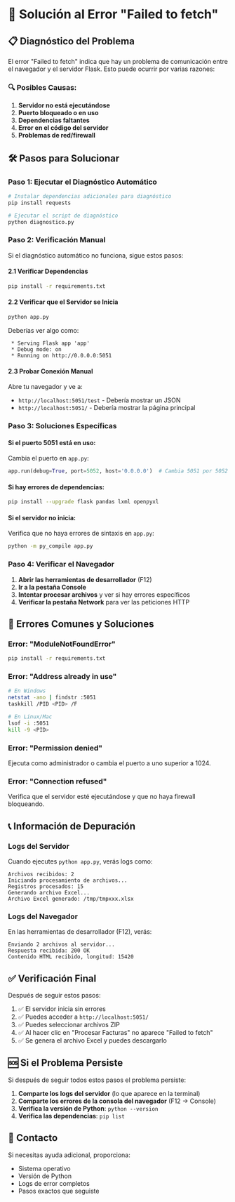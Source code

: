 # 🔧 Solución al Error "Failed to fetch"

## 📋 Diagnóstico del Problema

El error "Failed to fetch" indica que hay un problema de comunicación entre el navegador y el servidor Flask. Esto puede ocurrir por varias razones:

### 🔍 Posibles Causas:

1. **Servidor no está ejecutándose**
2. **Puerto bloqueado o en uso**
3. **Dependencias faltantes**
4. **Error en el código del servidor**
5. **Problemas de red/firewall**

## 🛠️ Pasos para Solucionar

### Paso 1: Ejecutar el Diagnóstico Automático

```bash
# Instalar dependencias adicionales para diagnóstico
pip install requests

# Ejecutar el script de diagnóstico
python diagnostico.py
```

### Paso 2: Verificación Manual

Si el diagnóstico automático no funciona, sigue estos pasos:

#### 2.1 Verificar Dependencias
```bash
pip install -r requirements.txt
```

#### 2.2 Verificar que el Servidor se Inicia
```bash
python app.py
```

Deberías ver algo como:
```
 * Serving Flask app 'app'
 * Debug mode: on
 * Running on http://0.0.0.0:5051
```

#### 2.3 Probar Conexión Manual
Abre tu navegador y ve a:
- `http://localhost:5051/test` - Debería mostrar un JSON
- `http://localhost:5051/` - Debería mostrar la página principal

### Paso 3: Soluciones Específicas

#### Si el puerto 5051 está en uso:
Cambia el puerto en `app.py`:
```python
app.run(debug=True, port=5052, host='0.0.0.0')  # Cambia 5051 por 5052
```

#### Si hay errores de dependencias:
```bash
pip install --upgrade flask pandas lxml openpyxl
```

#### Si el servidor no inicia:
Verifica que no haya errores de sintaxis en `app.py`:
```bash
python -m py_compile app.py
```

### Paso 4: Verificar el Navegador

1. **Abrir las herramientas de desarrollador** (F12)
2. **Ir a la pestaña Console**
3. **Intentar procesar archivos** y ver si hay errores específicos
4. **Verificar la pestaña Network** para ver las peticiones HTTP

## 🚨 Errores Comunes y Soluciones

### Error: "ModuleNotFoundError"
```bash
pip install -r requirements.txt
```

### Error: "Address already in use"
```bash
# En Windows
netstat -ano | findstr :5051
taskkill /PID <PID> /F

# En Linux/Mac
lsof -i :5051
kill -9 <PID>
```

### Error: "Permission denied"
Ejecuta como administrador o cambia el puerto a uno superior a 1024.

### Error: "Connection refused"
Verifica que el servidor esté ejecutándose y que no haya firewall bloqueando.

## 📞 Información de Depuración

### Logs del Servidor
Cuando ejecutes `python app.py`, verás logs como:
```
Archivos recibidos: 2
Iniciando procesamiento de archivos...
Registros procesados: 15
Generando archivo Excel...
Archivo Excel generado: /tmp/tmpxxx.xlsx
```

### Logs del Navegador
En las herramientas de desarrollador (F12), verás:
```
Enviando 2 archivos al servidor...
Respuesta recibida: 200 OK
Contenido HTML recibido, longitud: 15420
```

## ✅ Verificación Final

Después de seguir estos pasos:

1. ✅ El servidor inicia sin errores
2. ✅ Puedes acceder a `http://localhost:5051/`
3. ✅ Puedes seleccionar archivos ZIP
4. ✅ Al hacer clic en "Procesar Facturas" no aparece "Failed to fetch"
5. ✅ Se genera el archivo Excel y puedes descargarlo

## 🆘 Si el Problema Persiste

Si después de seguir todos estos pasos el problema persiste:

1. **Comparte los logs del servidor** (lo que aparece en la terminal)
2. **Comparte los errores de la consola del navegador** (F12 → Console)
3. **Verifica la versión de Python**: `python --version`
4. **Verifica las dependencias**: `pip list`

## 📱 Contacto

Si necesitas ayuda adicional, proporciona:
- Sistema operativo
- Versión de Python
- Logs de error completos
- Pasos exactos que seguiste

